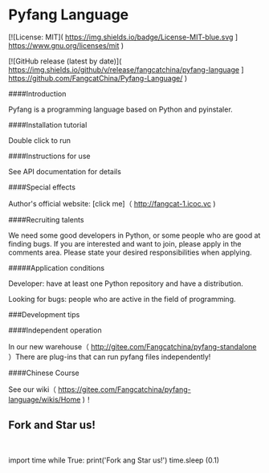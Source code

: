 # Pyfang Language



[![License: MIT]( https://img.shields.io/badge/License-MIT-blue.svg ] https://www.gnu.org/licenses/mit )

[![GitHub release (latest by date)]( https://img.shields.io/github/v/release/fangcatchina/pyfang-language ] https://github.com/FangcatChina/Pyfang-Language/ )

####Introduction



Pyfang is a programming language based on Python and pyinstaler.



####Installation tutorial



Double click to run



####Instructions for use



See API documentation for details



####Special effects



Author's official website: [click me]（ http://fangcat-1.icoc.vc )



####Recruiting talents



We need some good developers in Python, or some people who are good at finding bugs. If you are interested and want to join, please apply in the comments area. Please state your desired responsibilities when applying.

#####Application conditions



Developer: have at least one Python repository and have a distribution.

Looking for bugs: people who are active in the field of programming.

###Development tips



####Independent operation



In our new warehouse（ http://gitee.com/Fangcatchina/pyfang-standalone ）There are plug-ins that can run pyfang files independently!

####Chinese Course



See our wiki（ https://gitee.com/Fangcatchina/pyfang-language/wikis/Home )！



## Fork and Star us!

` ` ` `

import time
while True:
print('Fork ang Star us!')
time.sleep (0.1)
` ` ` `
